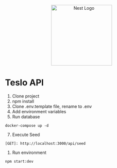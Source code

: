 <p align="center">
  <a href="http://nestjs.com/" target="blank"><img src="https://nestjs.com/img/logo-small.svg" width="200" alt="Nest Logo" /></a>
</p>

# Teslo API

1. Clone project
2. npm install
3. Clone .env.template file, rename to .env
4. Add environment variables
5. Run database
```
docker-compose up -d
```
7. Execute Seed
```
[GET]: http://localhost:3000/api/seed
```

1. Run environment
```
npm start:dev
```
